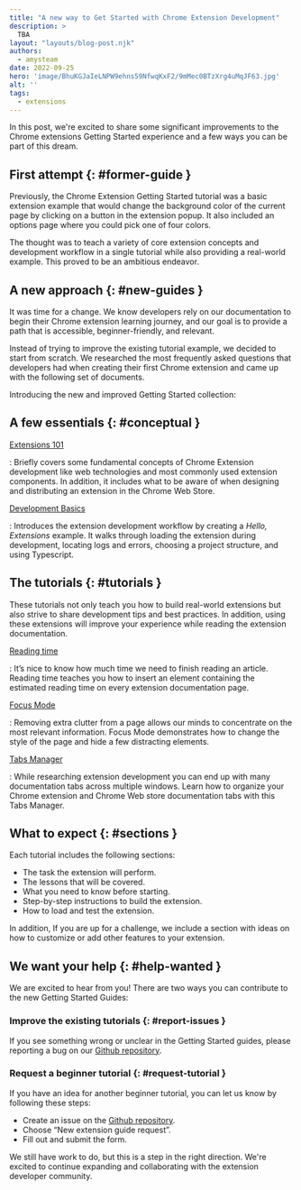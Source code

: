 ```yaml
---
title: "A new way to Get Started with Chrome Extension Development"
description: >
  TBA
layout: "layouts/blog-post.njk"
authors:
  - amysteam
date: 2022-09-25
hero: 'image/BhuKGJaIeLNPW9ehns59NfwqKxF2/9mMec0BTzXrg4uMqJF63.jpg'
alt: ''
tags:
  - extensions
---
```


In this post, we're excited to share some significant improvements to the Chrome extensions Getting Started experience and a few ways you can be part of this dream.

## First attempt {: #former-guide }

Previously, the Chrome Extension Getting Started tutorial was a basic extension example that would change the background color of the current page by clicking on a button in the extension popup. It also included an options page where you could pick one of four colors.

The thought was to teach a variety of core extension concepts and development workflow in a single tutorial while also providing a real-world example. This proved to be an ambitious endeavor.

## A new approach {: #new-guides }

It was time for a change. We know developers rely on our documentation to begin their Chrome extension learning journey, and our goal is to provide a path that is accessible, beginner-friendly, and relevant.

Instead of trying to improve the existing tutorial example, we decided to start from scratch. We researched the most frequently asked questions that developers had when creating their first Chrome extension and came up with the following set of documents.

Introducing the new and improved Getting Started collection:

## A few essentials {: #conceptual }

[Extensions 101][doc-ext-101]

: Briefly covers some fundamental concepts of Chrome Extension development like web technologies and most commonly used extension components. In addition, it includes what to be aware of when designing and distributing an extension in the Chrome Web Store. 

[Development Basics][doc-dev-basics]

: Introduces the extension development workflow by creating a _Hello, Extensions_ example. It walks through loading the extension during development, locating logs and errors, choosing a project structure, and using Typescript.

## The tutorials {: #tutorials }

These tutorials not only teach you how to build real-world extensions but also strive to share development tips and best practices. In addition, using these extensions will improve your experience while reading the extension documentation.

[Reading time][tut-reading-time]

: It’s nice to know how much time we need to finish reading an article. Reading time teaches you how to insert an element containing the estimated reading time on every extension documentation page.

[Focus Mode][tut-focus-mode]

: Removing extra clutter from a page allows our minds to concentrate on the most relevant information. Focus Mode demonstrates how to change the style of the page and hide a few distracting elements.

[Tabs Manager][tut-tabs-manager]

: While researching extension development you can end up with many documentation tabs across multiple windows.
Learn how to organize your Chrome extension and Chrome Web store documentation tabs with this Tabs
Manager.

## What to expect {: #sections }

Each tutorial includes the following sections:
- The task the extension will perform. 
- The lessons that will be covered.
- What you need to know before starting.
- Step-by-step instructions to build the extension. 
- How to load and test the extension.

In addition, If you are up for a challenge, we include a section with ideas on how to customize or add other features to your extension.

## We want your help {: #help-wanted }

We are excited to hear from you! There are two ways you can contribute to the new Getting Started Guides:

### Improve the existing tutorials {: #report-issues }

If you see something wrong or unclear in the Getting Started guides, please reporting a bug on our [Github repository][github-ext-doc-issue].

### Request a beginner tutorial {: #request-tutorial }

If you have an idea for another beginner tutorial, you can let us know by following these steps:
- Create an issue on the [Github repository][github-ext-doc-issue].
- Choose “New extension guide request”.
- Fill out and submit the form.

We still have work to do, but this is a step in the right direction. We're excited to continue expanding and collaborating with the extension developer community.

[doc-ext-101]: /docs/extensions/mv3/getstarted/extensions-101
[doc-dev-basics]: /docs/extensions/mv3/getstarted/development-basics
[github-ext-doc-issue]: https://github.com/GoogleChrome/developer.chrome.com/issues/new/choose
[tut-focus-mode]: /docs/extensions/mv3/getstarted/tut-focus-mode
[tut-reading-time]: /docs/extensions/mv3/getstarted/tut-reading-time
[tut-tabs-manager]: /docs/extensions/mv3/getstarted/tut-tabs-manager

